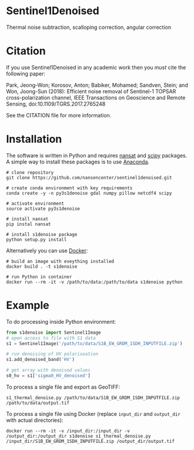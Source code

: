 # Sentinel1Denoised
Thermal noise subtraction, scalloping correction, angular correction

# Citation

If you use Sentinel1Denoised in any academic work then you *must* cite the following paper:

Park, Jeong-Won; Korosov, Anton; Babiker, Mohamed; Sandven, Stein; and Won, Joong-Sun (2018): Efficient noise removal of Sentinel-1 TOPSAR cross-polarization channel, IEEE Transactions on Geoscience and Remote Sensing, doi:10.1109/TGRS.2017.2765248

See the CITATION file for more information.

# Installation
The software is written in Python and requires
[nansat](https://nansat.readthedocs.io/en/latest/source/installation.html)
and [scipy](https://www.scipy.org/install.html) packages. A simple way to install these packages
is to use [Anaconda](https://docs.conda.io/en/latest/miniconda.html).

```
# clone repository
git clone https://github.com/nansencenter/sentinel1denoised.git

# create conda environment with key requirements
conda create -y -n py3s1denoise gdal numpy pillow netcdf4 scipy

# activate environment
source activate py3s1denoise

# install nansat
pip instal nansat

# install s1denoise package
python setup.py install
```

Alternatively you can use [Docker](https://www.docker.com/):

```
# build an image with eveything installed
docker build . -t s1denoise

# run Python in container
docker run --rm -it -v /path/to/data:/path/to/data s1denoise python

```

# Example

To do processing inside Python environment:
```python
from s1denoise import Sentinel1Image
# open access to file with S1 data
s1 = Sentinel1Image('/path/to/data/S1B_EW_GRDM_1SDH_INPUTFILE.zip')

# run denoising of HV polarisoation
s1.add_denoised_band('HV')

# get array with denoised values
s0_hv = s1['sigma0_HV_denoised']
```

To process a single file and export as GeoTIFF:

`s1_thermal_denoise.py /path/to/data/S1B_EW_GRDM_1SDH_INPUTFILE.zip /path/to/data/output.tif`

To process a single file using Docker (replace `input_dir` and `output_dir` with actual directories):

`docker run --rm -it -v /input_dir:/input_dir -v /output_dir:/output_dir s1denoise s1_thermal_denoise.py /input_dir/S1B_EW_GRDM_1SDH_INPUTFILE.zip /output_dir/output.tif`
